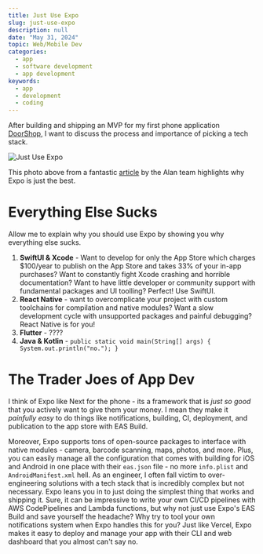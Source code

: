 ```yaml
---
title: Just Use Expo
slug: just-use-expo
description: null
date: "May 31, 2024"
topic: Web/Mobile Dev
categories:
  - app
  - software development
  - app development
keywords:
  - app
  - development
  - coding
---
```


After building and shipping an MVP for my first phone application [DoorShop](https://apps.apple.com/us/app/doorshop/id6496682406), I want to discuss the process and importance of picking a tech stack.

![Just Use Expo](https://miro.medium.com/v2/resize:fit:1400/format:webp/1*ZGnT6ZkxnJBkWbUYqRdzeA.jpeg)

This photo above from a fantastic [article](https://medium.com/alan/our-journey-from-react-native-to-expo-for-mobile-app-development-at-alan-%EF%B8%8F-3b1569e8ab7c) by the Alan team highlights why Expo is just the best.

# Everything Else Sucks

Allow me to explain why you should use Expo by showing you why everything else sucks.

1. **SwiftUI & Xcode** - Want to develop for only the App Store which charges $100/year to publish on the App Store and takes 33% of your in-app purchases? Want to constantly
   fight Xcode crashing and horrible documentation? Want to have little developer or community support with fundamental packages and UI toolling? Perfect! Use SwiftUI.
2. **React Native** - want to overcomplicate your project with custom toolchains for compilation and native modules? Want a slow development cycle with unsupported
   packages and painful debugging? React Native is for you!
3. **Flutter** - ????
4. **Java & Kotlin** - `public static void main(String[] args) { System.out.println("no."); }`

# The Trader Joes of App Dev

I think of Expo like Next for the phone - its a framework that is _just so good_ that you actively want to give them your money. I mean they make it _painfully easy_
to do things like notifications, building, CI, deployment, and publication to the app store with EAS Build.

Moreover, Expo supports tons of open-source packages to interface with native modules - camera, barcode scanning, maps, photos, and more. Plus, you can easily manage
all the configuration that comes with building for iOS and Android in one place with their `eas.json` file - no more `info.plist` and `AndroidManifest.xml` hell.
As an engineer, I often fall victim to over-engineering solutions with a tech stack that is incredibly complex but not necessary. Expo leans you in to
just doing the simplest thing that works and shipping it. Sure, it can be impressive to write your own CI/CD pipelines with AWS CodePipelines and Lambda functions, but
why not just use Expo's EAS Build and save yourself the headache? Why try to tool your own notifications system when Expo handles this for you? Just like Vercel,
Expo makes it easy to deploy and manage your app with their CLI and web dashboard that you almost can't say no.

